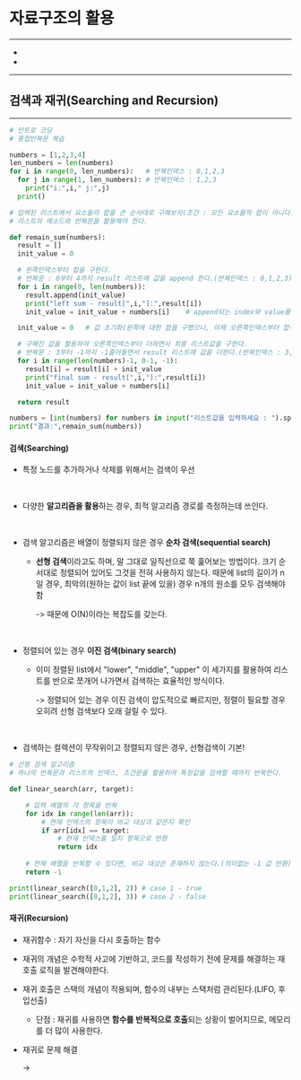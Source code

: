 # 자료구조의 활용

---
- 

- 
---

## 검색과 재귀(Searching and Recursion)

---

```python
# 인트로 코딩
# 중첩반복문 복습

numbers = [1,2,3,4]
len_numbers = len(numbers)
for i in range(0, len_numbers):   # 반복인덱스 : 0,1,2,3
  for j in range(1, len_numbers): # 반복인덱스 : 1,2,3
    print("i:",i," j:",j)
  print()
```

```python
# 입력된 리스트에서 요소들의 합을 큰 순서대로 구해보자(조건 : 모든 요소들의 합이 아니다.)
# 리스트의 메소드와 반복문을 활용해야 한다.

def remain_sum(numbers):
  result = []
  init_value = 0

  # 왼쪽인덱스부터 합을 구한다.
  # 반복문 : 0부터 4까지 result 리스트에 값을 append 한다.(반복인덱스 : 0,1,2,3)
  for i in range(0, len(numbers)):
    result.append(init_value)
    print("left sum - result[",i,"]:",result[i])
    init_value = init_value + numbers[i]    # append되는 index와 value를 구분해야 된다.

  init_value = 0   # 값 초기화(왼쪽에 대한 합을 구했으니, 이제 오른쪽인덱스부터 합구하기)

  # 구해진 값을 활용하여 오른쪽인덱스부터 더하면서 최종 리스트값을 구한다.
  # 반복문 : 3부터 -1까지 -1줄어들면서 result 리스트에 값을 더한다.(반복인덱스 : 3,2,1,0)
  for i in range(len(numbers)-1, 0-1, -1):
    result[i] = result[i] + init_value
    print("final sum - result[",i,"]:",result[i])
    init_value = init_value + numbers[i]

  return result

numbers = [int(numbers) for numbers in input("리스트값을 입력하세요 : ").split(',')]
print("결과:",remain_sum(numbers))
``` 

#### 검색(Searching)

- 특정 노드를 추가하거나 삭제를 위해서는 검색이 우선
<br>

- 다양한 **알고리즘을 활용**하는 경우, 최적 알고리즘 경로를 측정하는데 쓰인다.
<br>

- 검색 알고리즘은 배열이 정렬되지 않은 경우 **순차 검색(sequential search)**

   - **선형 검색**이라고도 하며, 말 그대로 일직선으로 쭉 훑어보는 방법이다. 크기 순서대로 정렬되어 있어도 그것을 전혀 사용하지 않는다.
   때문에 list의 길이가 n일 경우, 최악의(원하는 값이 list 끝에 있을) 경우 n개의 원소를 모두 검색해야함

      -> 때문에 O(N)이라는 복잡도를 갖는다.
<br>

- 정렬되어 있는 경우 **이진 검색(binary search)**

   - 이미 정렬된 list에서 "lower", "middle", "upper" 이 세가지를 활용하여 리스트를 반으로 쪼개어 나가면서 검색하는 효율적인 방식이다.

      -> 정렬되어 있는 경우 이진 검색이 압도적으로 빠르지만, 정렬이 필요할 경우 오히려 선형 검색보다 오래 걸릴 수 있다.
<br>

- 검색하는 컬렉션이 무작위이고 정렬되지 않은 경우, 선형검색이 기본!

```python
# 선형 검색 알고리즘
# 하나의 반복문과 리스트의 인덱스, 조건문을 활용하여 특정값을 검색할 때까지 반복한다.

def linear_search(arr, target):

    # 입력 배열의 각 항목을 반복
    for idx in range(len(arr)):
        # 현재 인덱스의 항목이 비교 대상과 같은지 확인
        if arr[idx] == target:
            # 현재 인덱스를 일치 항목으로 반환
            return idx
            
    # 전체 배열을 반복할 수 있다면, 비교 대상은 존재하지 않는다.(의미없는 -1 값 반환)
    return -1

print(linear_search([0,1,2], 2)) # case 1 - true
print(linear_search([0,1,2], 3)) # case 2 - false
```

#### 재귀(Recursion)

- 재귀함수 : 자기 자신을 다시 호출하는 함수

- 재귀의 개념은 수학적 사고에 기반하고, 코드를 작성하기 전에 문제를 해결하는 재호출 로직을 발견해야한다.

- 재귀 호출은 스택의 개념이 적용되며, 함수의 내부는 스택처럼 관리된다.(LIFO, 후입선출)

   - 단점 : 재귀를 사용하면 **함수를 반복적으로 호출**되는 상황이 벌어지므로, 메모리를 더 많이 사용한다. 

- 재귀로 문제 해결
  
    ->
